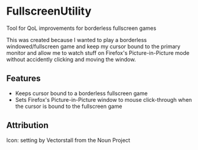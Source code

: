# FullscreenUtility
Tool for QoL improvements for borderless fullscreen games

This was created because I wanted to play a borderless windowed/fullscreen game and keep my cursor bound to the primary monitor and allow me to watch stuff on Firefox's Picture-in-Picture mode without accidently clicking and moving the window.

## Features

- Keeps cursor bound to a borderless fullscreen game
- Sets Firefox's Picture-in-Picture window to mouse click-through when the cursor is bound to the fullscreen game

## Attribution
Icon: setting by Vectorstall from the Noun Project